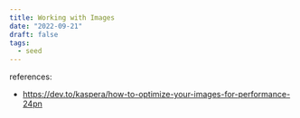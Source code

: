 ```yaml
---
title: Working with Images
date: "2022-09-21"
draft: false
tags:
  - seed
---
```


references:

- https://dev.to/kaspera/how-to-optimize-your-images-for-performance-24pn
